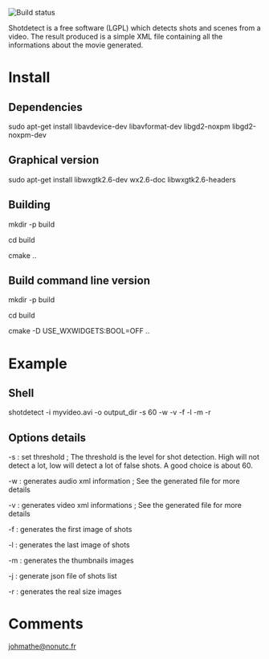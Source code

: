 ![Build status](https://api.travis-ci.org/johmathe/Shotdetect.svg?branch=master)

Shotdetect is a free software (LGPL) which detects shots and scenes from a video.
The result produced is a simple XML file containing all the informations about the movie generated.

# Install

## Dependencies

sudo apt-get install libavdevice-dev libavformat-dev libgd2-noxpm libgd2-noxpm-dev

## Graphical version

sudo apt-get install libwxgtk2.6-dev wx2.6-doc libwxgtk2.6-headers

## Building
mkdir -p build

cd  build

cmake ..

## Build command line version
mkdir -p build

cd build

cmake -D USE_WXWIDGETS:BOOL=OFF ..

# Example

## Shell

shotdetect -i myvideo.avi -o output_dir -s 60 -w -v -f -l -m -r

## Options details
-s : set threshold ; The threshold is the level for shot detection. High will not detect a lot, low will detect a lot of false shots. A good choice is about 60.

-w : generates audio xml information ; See the generated file for more details

-v : generates video xml informations ; See the generated file for more details

-f : generates the first image of shots

-l : generates the last image of shots

-m : generates the thumbnails images

-j : generate json file of shots list

-r : generates the real size images

# Comments
johmathe@nonutc.fr
